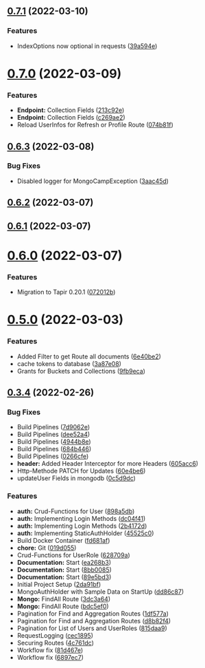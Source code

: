 <a name="0.7.1"></a>
## [0.7.1](https://github.com/QuadStingray/mongocamp/compare/v0.7.0...v0.7.1) (2022-03-10)


### Features

* IndexOptions now optional in requests ([39a594e](https://github.com/QuadStingray/mongocamp/commit/39a594e))



<a name="0.7.0"></a>
# [0.7.0](https://github.com/QuadStingray/mongocamp/compare/v0.6.3...v0.7.0) (2022-03-09)


### Features

* **Endpoint:** Collection Fields ([213c92e](https://github.com/QuadStingray/mongocamp/commit/213c92e))
* **Endpoint:** Collection Fields ([c269ae2](https://github.com/QuadStingray/mongocamp/commit/c269ae2))
* Reload UserInfos for Refresh or Profile Route ([074b81f](https://github.com/QuadStingray/mongocamp/commit/074b81f))



<a name="0.6.3"></a>
## [0.6.3](https://github.com/QuadStingray/mongocamp/compare/v0.6.2...v0.6.3) (2022-03-08)


### Bug Fixes

* Disabled logger for MongoCampException ([3aac45d](https://github.com/QuadStingray/mongocamp/commit/3aac45d))



<a name="0.6.2"></a>
## [0.6.2](https://github.com/QuadStingray/mongocamp/compare/v0.6.1...v0.6.2) (2022-03-07)



<a name="0.6.1"></a>
## [0.6.1](https://github.com/QuadStingray/mongocamp/compare/v0.6.0...v0.6.1) (2022-03-07)



<a name="0.6.0"></a>
# [0.6.0](https://github.com/QuadStingray/mongocamp/compare/v0.5.0...v0.6.0) (2022-03-07)


### Features

* Migration to Tapir 0.20.1 ([072012b](https://github.com/QuadStingray/mongocamp/commit/072012b))



<a name="0.5.0"></a>
# [0.5.0](https://github.com/QuadStingray/mongocamp/compare/v0.3.4...v0.5.0) (2022-03-03)


### Features

* Added Filter to get Route all documents ([6e40be2](https://github.com/QuadStingray/mongocamp/commit/6e40be2))
* cache tokens to database ([3a87e08](https://github.com/QuadStingray/mongocamp/commit/3a87e08))
* Grants for Buckets and Collections ([9fb9eca](https://github.com/QuadStingray/mongocamp/commit/9fb9eca))



<a name="0.3.4"></a>
## [0.3.4](https://github.com/QuadStingray/mongocamp/compare/2da91bf...v0.3.4) (2022-02-26)


### Bug Fixes

* Build Pipelines ([7d9062e](https://github.com/QuadStingray/mongocamp/commit/7d9062e))
* Build Pipelines ([dee52a4](https://github.com/QuadStingray/mongocamp/commit/dee52a4))
* Build Pipelines ([4944b8e](https://github.com/QuadStingray/mongocamp/commit/4944b8e))
* Build Pipelines ([684b446](https://github.com/QuadStingray/mongocamp/commit/684b446))
* Build Pipelines ([0266cfe](https://github.com/QuadStingray/mongocamp/commit/0266cfe))
* **header:** Added Header Interceptor for more Headers ([605acc6](https://github.com/QuadStingray/mongocamp/commit/605acc6))
* Http-Methode PATCH for Updates ([60e4be6](https://github.com/QuadStingray/mongocamp/commit/60e4be6))
* updateUser Fields in mongodb ([0c5d9dc](https://github.com/QuadStingray/mongocamp/commit/0c5d9dc))


### Features

* **auth:** Crud-Functions for User ([898a5db](https://github.com/QuadStingray/mongocamp/commit/898a5db))
* **auth:** Implementing Login Methods ([dc04f41](https://github.com/QuadStingray/mongocamp/commit/dc04f41))
* **auth:** Implementing Login Methods ([2b4172d](https://github.com/QuadStingray/mongocamp/commit/2b4172d))
* **auth:** Implementing StaticAuthHolder ([45525c0](https://github.com/QuadStingray/mongocamp/commit/45525c0))
* Build Docker Container ([fd681af](https://github.com/QuadStingray/mongocamp/commit/fd681af))
* **chore:** Git ([019d055](https://github.com/QuadStingray/mongocamp/commit/019d055))
* Crud-Functions for UserRole ([628709a](https://github.com/QuadStingray/mongocamp/commit/628709a))
* **Documentation:** Start ([ea268b3](https://github.com/QuadStingray/mongocamp/commit/ea268b3))
* **Documentation:** Start ([8bb0085](https://github.com/QuadStingray/mongocamp/commit/8bb0085))
* **Documentation:** Start ([89e5bd3](https://github.com/QuadStingray/mongocamp/commit/89e5bd3))
* Initial Project Setup ([2da91bf](https://github.com/QuadStingray/mongocamp/commit/2da91bf))
* MongoAuthHolder with Sample Data on StartUp ([dd86c87](https://github.com/QuadStingray/mongocamp/commit/dd86c87))
* **Mongo:** FindAll Route ([3dc3a64](https://github.com/QuadStingray/mongocamp/commit/3dc3a64))
* **Mongo:** FindAll Route ([bdc5ef0](https://github.com/QuadStingray/mongocamp/commit/bdc5ef0))
* Pagination for Find and Aggregation Routes ([1df577a](https://github.com/QuadStingray/mongocamp/commit/1df577a))
* Pagination for Find and Aggregation Routes ([d8b82f4](https://github.com/QuadStingray/mongocamp/commit/d8b82f4))
* Pagination for List of Users and UserRoles ([815daa9](https://github.com/QuadStingray/mongocamp/commit/815daa9))
* RequestLogging ([cec1895](https://github.com/QuadStingray/mongocamp/commit/cec1895))
* Securing Routes ([4c761dc](https://github.com/QuadStingray/mongocamp/commit/4c761dc))
* Workflow fix ([81d467e](https://github.com/QuadStingray/mongocamp/commit/81d467e))
* Workflow fix ([6897ec7](https://github.com/QuadStingray/mongocamp/commit/6897ec7))



